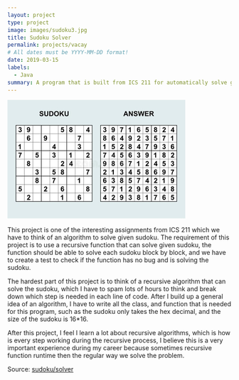 ```yaml
---
layout: project
type: project
image: images/sudoku3.jpg
title: Sudoku Solver
permalink: projects/vacay
# All dates must be YYYY-MM-DD format!
date: 2019-03-15
labels:
  - Java
summary: A program that is built from ICS 211 for automatically solve given sudoku.
---
```


<img class="ui medium right floated rounded image" src="../images/sudoku1.jpg">

This project is one of the interesting assignments from ICS 211 which we have to think of an algorithm to solve given sudoku. The requirement of this project is to use a recursive function that can solve given sudoku, the function should be able to solve each sudoku block by block, and we have to create a test to check if the function has no bug and is solving the sudoku.

The hardest part of this project is to think of a recursive algorithm that can solve the sudoku, which I have to spam lots of hours to think and break down which step is needed in each line of code. After I build up a general idea of an algorithm, I have to write all the class, and function that is needed for this program, such as the sudoku only takes the hex decimal, and the size of the sudoku is 16*16.

After this project, I feel I learn a lot about recursive algorithms, which is how is every step working during the recursive process, I believe this is a very important experience during my career because sometimes recursive function runtime then the regular way we solve the problem. 
 
Source: <a href="https://github.com/ShengT-Jin/sudokusolver"><i class="large github icon"></i>sudoku/solver</a>
